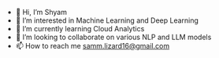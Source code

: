 - 👋 Hi, I’m Shyam 
- 👀 I’m interested in Machine Learning and Deep Learning
- 🌱 I’m currently learning Cloud Analytics
- 🤝 I’m looking to collaborate on various NLP and LLM models
- 📫 How to reach me samm.lizard16@gmail.com

<!---
Samm1632/Samm1632 is a ✨ special ✨ repository because its `README.md` (this file) appears on your GitHub profile.
You can click the Preview link to take a look at your changes.
--->

